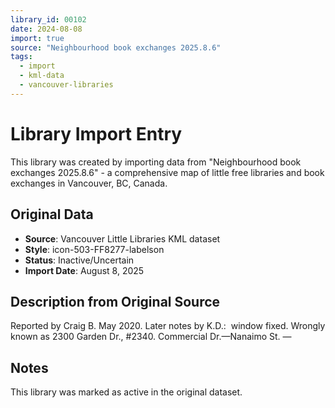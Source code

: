 ```yaml
---
library_id: 00102
date: 2024-08-08
import: true
source: "Neighbourhood book exchanges 2025.8.6"
tags:
  - import
  - kml-data
  - vancouver-libraries
---
```


# Library Import Entry

This library was created by importing data from "Neighbourhood book exchanges 2025.8.6" - a comprehensive map of little free libraries and book exchanges in Vancouver, BC, Canada.

## Original Data

- **Source**: Vancouver Little Libraries KML dataset
- **Style**: icon-503-FF8277-labelson
- **Status**: Inactive/Uncertain
- **Import Date**: August 8, 2025

## Description from Original Source

Reported by Craig B. May 2020.
Later notes by K.D.:  window fixed.
Wrongly known as 2300 Garden Dr., #2340.
Commercial Dr.—Nanaimo St.
—


## Notes

This library was marked as active in the original dataset.
